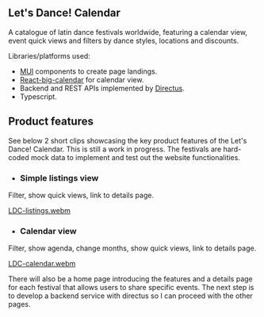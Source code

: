## Let's Dance! Calendar

A catalogue of latin dance festivals worldwide, featuring a calendar view, event quick views and filters by dance styles, locations and discounts.

Libraries/platforms used:
- [MUI](https://mui.com/) components to create page landings.
- [React-big-calendar](https://github.com/jquense/react-big-calendar) for calendar view.
- Backend and REST APIs implemented by [Directus](https://directus.io/).
- Typescript.

## Product features

See below 2 short clips showcasing the key product features of the Let's Dance! Calendar. This is still a work in progress. The festivals are hard-coded mock data to implement and test out the website functionalities.

- ### Simple listings view

Filter, show quick views, link to details page.

[LDC-listings.webm](https://user-images.githubusercontent.com/84102041/183907495-62e33f34-1ad7-400f-970c-6e7409f02af8.webm)

- ### Calendar view

Filter, show agenda, change months, show quick views, link to details page.

[LDC-calendar.webm](https://user-images.githubusercontent.com/84102041/183907444-7650636d-a79f-45a5-ae61-ecc3b4622a07.webm)

There will also be a home page introducing the features and a details page for each festival that allows users to share specific events. The next step is to develop a backend service with directus so I can proceed with the other pages.
